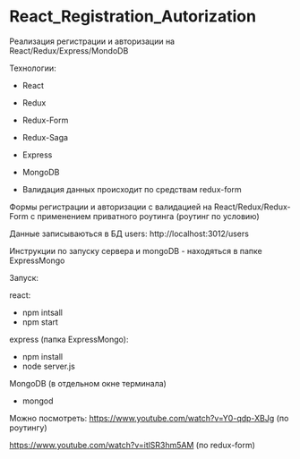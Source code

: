 # React_Registration_Autorization

Реализация регистрации и авторизации на React/Redux/Express/MondoDB

Технологии:

- React
- Redux
- Redux-Form
- Redux-Saga
- Express
- MongoDB


- Валидация данных происходит по средствам redux-form

Формы регистрации и авторизации с валидацией на React/Redux/Redux-Form с применением приватного роутинга (роутинг по условию)

Данные записываються в БД users: http://localhost:3012/users

Инструкции по запуску сервера и mongoDB - находяться в папке ExpressMongo

Запуск:

react:

   - npm intsall
   - npm start

express (папка ExpressMongo):
    
   - npm install
   - node server.js

MongoDB (в отдельном окне терминала)
    
   - mongod 

Можно посмотреть: 
https://www.youtube.com/watch?v=Y0-qdp-XBJg (по роутингу)

https://www.youtube.com/watch?v=itlSR3hm5AM (по redux-form)
